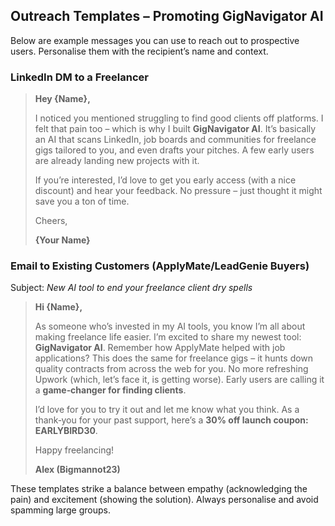 ## Outreach Templates – Promoting GigNavigator AI

Below are example messages you can use to reach out to prospective users.  Personalise them with the recipient’s name and context.

### LinkedIn DM to a Freelancer

> **Hey {Name},**
>
> I noticed you mentioned struggling to find good clients off platforms.  I felt that pain too – which is why I built **GigNavigator AI**.  It’s basically an AI that scans LinkedIn, job boards and communities for freelance gigs tailored to you, and even drafts your pitches.  A few early users are already landing new projects with it.
>
> If you’re interested, I’d love to get you early access (with a nice discount) and hear your feedback.  No pressure – just thought it might save you a ton of time.
>
> Cheers,
>
> **{Your Name}**

### Email to Existing Customers (ApplyMate/LeadGenie Buyers)

Subject: *New AI tool to end your freelance client dry spells*

> **Hi {Name},**
>
> As someone who’s invested in my AI tools, you know I’m all about making freelance life easier.  I’m excited to share my newest tool: **GigNavigator AI**.  Remember how ApplyMate helped with job applications?  This does the same for freelance gigs – it hunts down quality contracts from across the web for you.  No more refreshing Upwork (which, let’s face it, is getting worse).  Early users are calling it a **game‑changer for finding clients**.
>
> I’d love for you to try it out and let me know what you think.  As a thank‑you for your past support, here’s a **30% off launch coupon: EARLYBIRD30**.
>
> Happy freelancing!
>
> **Alex (Bigmannot23)**

These templates strike a balance between empathy (acknowledging the pain) and excitement (showing the solution).  Always personalise and avoid spamming large groups.